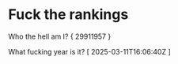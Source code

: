# Fuck the rankings

Who the hell am I?
{ 29911957 }

What fucking year is it?
[ 2025-03-11T16:06:40Z ]
